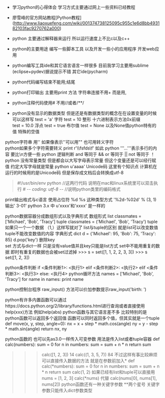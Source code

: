 + 学习python的心得体会 学习方式主要通过网上一些资料已经教程
+ 廖雪峰的官方网站教程[Python教程] (http://www.liaoxuefeng.com/wiki/001374738125095c955c1e6d8bb493182103fac9270762a000)

+ python 主要通过解释器来运行 所以运行速度上不比c以及c++
+ python的主要用途 编写一些脚本工具 以及开发一些小的应用程序 开发web应用
+ python编写工具ide和其它语言语言一样很多 目前我学习主要用sublime (eclipse+pydev)据说提示不错 其它ide(pycharm)
+ python代码编写结束不能用;结尾
+ python打印输出 主要用print 方法 字符串连接不用+ 而是用,
+ python注释代码使用# 不用//或者/**/
+ python没有显示的数据类型 但是还是有数据类型的概念在在设置变量的时候可以这样写
    test = 'a' 字符
    test = 10  整形  十六进制表示方法0x前缀    
    test = 10.0 浮点
    test = true 布尔值
    test = None 以及None值python特有的值 特殊的空值

python字符串 用'' 如果像表示''可以用"" 也可用转义字符\
python如果多个字符需要转义 print r'\\\fsfds\f' 如此
python '''...'''表示多行的内容 要比\n方便一些
python 逻辑判断  and 等同于 && 
				 or 等同于 ||
				 not 等同于 ！
python 没有常量类型 但是都会以大写字母表示常量 但这个变量还是可以经行赋值 约定大写字母就是常量
python u'aaaa' Unicode码 这里有个知识点 计算机在运行的时候用的是Unicode码 但是保存成文档后会转换成utf-8

>\#!/usr/bin/env python //这两行代码 说明在mac和linux系统里可以双击执行
>\# -*- coding: utf-8 -*- //说明python类里的编码格式

print输出格式与c语言 使用占位符 %d %s 这种类型方式  '%2d-%02d' % (3, 1)  输出' 3-01'
python 3.x 中 u'xxxx'和'xxxx' 是一样的

python数据容器分成数组形式以及字典形式
数组形式
	list  classmates = ['Michael', 'Bob', 'Tracy']
	tuple  classmates = ('Michael', 'Bob', 'Tracy') tuple如果只一个一个数据 （1,）这样写就对了
	list与tuple的区别 就是list可以改变数值tuple不能改变数值的内容
字典形式
	dict  d = {'Michael': 95, 'Bob': 75, 'Tracy': 85}
	d.pop('key') 删除key  
    set 方式与dict一样 只是没有value值并且key只能是list方式 set中不能用重复的数据 即时有重复的数据也会被set过滤掉
    >>> s = set([1, 1, 2, 2, 3, 3])
	>>> s
	set([1, 2, 3])

python条件判断
if <条件判断1>:
    <执行1>
elif <条件判断2>:
    <执行2>
elif <条件判断3>:
    <执行3>
else:
    <执行4>
python循环方法
names = ['Michael', 'Bob', 'Tracy']
for name in names:
    print name

python控制台程序 raw_input() 方法可以价加参数提示raw_input('birth: ')

python有许多内置函数可以通过https://docs.python.org/2/library/functions.html进行查询或者直接使用help(xxx)方法 例如help(abs)
python函数与其它语言差不多 比较特别的是python函数可以返回多个返回值 函数可以同时返回多个值，但其实就是一个tuple
def move(x, y, step, angle=0):
    nx = x + step * math.cos(angle)
    ny = y - step * math.sin(angle)
    return nx, ny

python函数的 也可以先as3.0一样传入可变参数 用法是传入list或者tuple容器
def calc(numbers):
    sum = 0
    for n in numbers:
        sum = sum + n * n
    return sum
 >>> calc([1, 2, 3])
14
>>> calc((1, 3, 5, 7))
84
不过这样有事比较麻烦 可以直接传入数据的方法 就是在参数前加入*
def calc(*numbers):
    sum = 0
    for n in numbers:
        sum = sum + n * n
    return sum
>>> calc(1, 2)
如果已经有list和tuple可以直接用
>> nums = [1, 2, 3]
>>> calc(*nums) 代替
>>> calc(nums[0], nums[1], nums[2])
python函数还有一种关键字参数 **两个星号 关键字参数只能传入dict参数类型